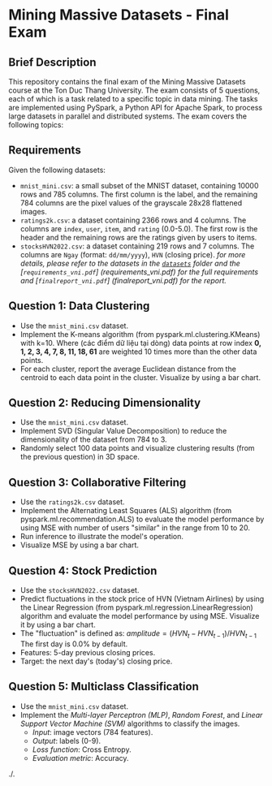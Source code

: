 # Mining Massive Datasets - Final Exam
## Brief Description

This repository contains the final exam of the Mining Massive Datasets course at the Ton Duc Thang University. The exam consists of 5 questions, each of which is a task related to a specific topic in data mining. The tasks are implemented using PySpark, a Python API for Apache Spark, to process large datasets in parallel and distributed systems. The exam covers the following topics:
## Requirements
Given the following datasets:
- `mnist_mini.csv`: a small subset of the MNIST dataset, containing 10000 rows and 785 columns. The first column is the label, and the remaining 784 columns are the pixel values of the grayscale 28x28 flattened images.
- `ratings2k.csv`: a dataset containing 2366 rows and 4 columns. The columns are `index`, `user`, `item`, and `rating` (0.0-5.0). The first row is the header and the remaining rows are the ratings given by users to items.
- `stocksHVN2022.csv`: a dataset containing 219 rows and 7 columns. The columns are `Ngay` (format: `dd/mm/yyyy`), `HVN` (closing price).
*for more details, please refer to the datasets in the [`datasets`](datasets) folder and the [`requirements_vni.pdf`] (requirements_vni.pdf) for the full requirements and [`finalreport_vni.pdf`] (finalreport_vni.pdf) for the report.*
## Question 1: Data Clustering
- Use the `mnist_mini.csv` dataset.
- Implement the K-means algorithm (from pyspark.ml.clustering.KMeans) with k=10. Where (các điểm dữ liệu tại dòng) data points at row index **0, 1, 2, 3, 4, 7, 8, 11, 18, 61** are weighted 10 times more than the other data points.
- For each cluster, report the average Euclidean distance from the centroid to each data point in the cluster. Visualize by using a bar chart.
## Question 2: Reducing Dimensionality
- Use the `mnist_mini.csv` dataset.
- Implement SVD (Singular Value Decomposition) to reduce the dimensionality of the dataset from 784 to 3.
- Randomly select 100 data points and visualize clustering results (from the previous question) in 3D space.
## Question 3: Collaborative Filtering
- Use the `ratings2k.csv` dataset.
- Implement the Alternating Least Squares (ALS) algorithm (from pyspark.ml.recommendation.ALS) to evaluate the model performance by using MSE with number of users "similar" in the range from 10 to 20.
- Run inference to illustrate the model's operation.
- Visualize MSE by using a bar chart.
## Question 4: Stock Prediction
- Use the `stocksHVN2022.csv` dataset.
- Predict fluctuations in the stock price of HVN (Vietnam Airlines) by using the Linear Regression (from pyspark.ml.regression.LinearRegression) algorithm and evaluate the model performance by using MSE. Visualize it by using a bar chart.
- The "fluctuation" is defined as:
    $amplitude = (HVN_{t} - HVN_{t-1}) / HVN_{t-1}$
    The first day is 0.0% by default.
- Features: 5-day previous closing prices.
- Target: the next day's (today's) closing price.
## Question 5: Multiclass Classification
- Use the `mnist_mini.csv` dataset.
- Implement the *Multi-layer Perceptron (MLP)*, *Random Forest*, and *Linear Support Vector Machine (SVM)* algorithms to classify the images.
   + *Input*: image vectors (784 features).
   + *Output*: labels (0-9).
   + *Loss function*: Cross Entropy.
   + *Evaluation metric*: Accuracy.

./.